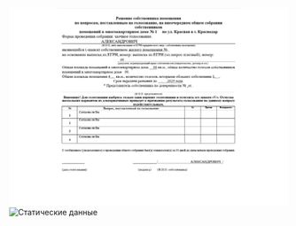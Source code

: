 ![Примерное заполнение выглядит именно так](https://github.com/wanderPS/housing-voting-automation/blob/main/%D0%BF%D1%80%D0%B8%D0%BC%D0%B5%D1%80%20%D0%B7%D0%B0%D0%BF%D0%BE%D0%BB%D0%BD%D0%B5%D0%BD%D0%B8%D1%8F.png)
![Статические данные](https://github.com/wanderPS/housing-voting-automation/blob/main/photos%20for%20readme/static.png)
